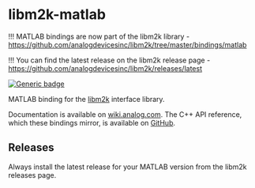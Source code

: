 # libm2k-matlab
!!! MATLAB bindings are now part of the libm2k library - https://github.com/analogdevicesinc/libm2k/tree/master/bindings/matlab

!!! You can find the latest release on the libm2k release page - https://github.com/analogdevicesinc/libm2k/releases/latest

[![Generic badge](https://img.shields.io/badge/MATLAB-R2024b-BLUE.svg)](https://shields.io/)


MATLAB binding for the [libm2k](https://github.com/analogdevicesinc/libm2k) interface library.

Documentation is available on [wiki.analog.com](https://wiki.analog.com/university/tools/m2k/matlab). The C++ API reference, which these bindings mirror, is available on [GitHub](https://analogdevicesinc.github.io/libm2k/index.html).

## Releases

Always install the latest release for your MATLAB version from the libm2k releases page.


